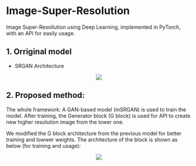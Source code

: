 # Image-Super-Resolution

Image Super-Resollution using Deep Learning, implemented in PyTorch, with an API for easily usage.

## 1. Orriginal model

* SRGAN Architecture

<p align = "center">
  <img src = "https://user-images.githubusercontent.com/51883796/82537161-c4970f80-9b73-11ea-9a95-330f8525f8ba.PNG">
</p>


## 2. Proposed method:

The whole framework: A GAN-based model (mSRGAN) is used to train the model. After training, the Generator block (G block) is used for API to create new higher resolution image from the lower one. 

We modified the G block architecture from the previous model for better training and lowwer weights. The architecture of the block is shown as below (for training and usage): 

<p align = "center">
  <img src = "https://user-images.githubusercontent.com/51883796/130203219-1528644a-2397-405b-a3a6-82844fc01e41.png">
</p>

